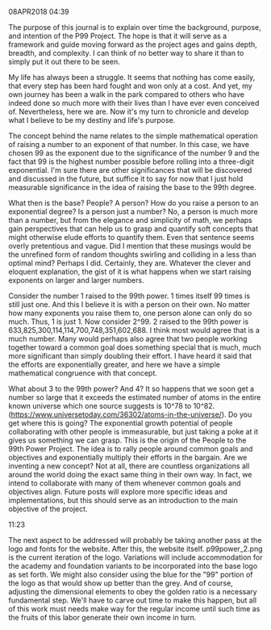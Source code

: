 08APR2018 04:39 

The purpose of this journal is to explain over time the background, purpose, and intention of the P99 Project. The hope is that it will serve as a framework and guide moving forward as the project ages and gains depth, breadth, and complexity. I can think of no better way to share it than to simply put it out there to be seen.

My life has always been a struggle. It seems that nothing has come easily, that every step has been hard fought and won only at a cost. And yet, my own journey has been a walk in the park compared to others who have indeed done so much more with their lives than I have ever even conceived of. Nevertheless, here we are. Now it's my turn to chronicle and develop what I believe to be my destiny and life's purpose.

The concept behind the name relates to the simple mathematical operation of raising a number to an exponent of that number. In this case, we have chosen 99 as the exponent due to the significance of the number 9 and the fact that 99 is the highest number possible before rolling into a three-digit exponential. I'm sure there are other significances that will be discovered and discussed in the future, but suffice it to say for now that I just hold measurable significance in the idea of raising the base to the 99th degree.

What then is the base? People? A person? How do you raise a person to an exponential degree? Is a person just a number? No, a person is much more than a number, but from the elegance and simplicity of math, we perhaps gain perspectives that can help us to grasp and quantify soft concepts that might otherwise elude efforts to quantify them. Even that sentence seems overly pretentious and vague. Did I mention that these musings would be the unrefined form of random thoughts swirling and colliding in a less than optimal mind? Perhaps I did. Certainly, they are. Whatever the clever and eloquent explanation, the gist of it is what happens when we start raising exponents on larger and larger numbers.

Consider the number 1 raised to the 99th power. 1 times itself 99 times is still just one. And this I believe it is with a person on their own. No matter how many exponents you raise them to, one person alone can only do so much. Thus, 1 is just 1. Now consider 2^99. 2 raised to the 99th power is 633,825,300,114,114,700,748,351,602,688. I think most would agree that is a much number. Many would perhaps also agree that two people working together toward a common goal does something special that is much, much more significant than simply doubling their effort. I have heard it said that the efforts are exponentially greater, and here we have a simple mathematical congruence with that concept.

What about 3 to the 99th power? And 4? It so happens that we soon get a number so large that it exceeds the estimated number of atoms in the entire known universe which one source suggests is 10^78 to 10^82. (https://www.universetoday.com/36302/atoms-in-the-universe/). Do you get where this is going? The exponential growth potential of people collaborating with other people is immeasurable, but just taking a poke at it gives us something we can grasp. This is the origin of the People to the 99th Power Project. The idea is to rally people around common goals and objectives and exponentially multiply their efforts in the bargain. Are we inventing a new concept? Not at all, there are countless organizations all around the world doing the exact same thing in their own way. In fact, we intend to collaborate with many of them whenever common goals and objectives align. Future posts will explore more specific ideas and implementations, but this should serve as an introduction to the main objective of the project.

11:23

The next aspect to be addressed will probably be taking another pass at the logo and fonts for the website. After this, the website itself. p99power_2.png is the current iteration of the logo. Variations will include accommodation for the academy and foundation variants to be incorporated into the base logo as set forth. We might also consider using the blue for the "99" portion of the logo as that would show up better than the grey. And of course, adjusting the dimensional elements to obey the golden ratio is a necessary fundamental step. We'll have to carve out time to make this happen, but all of this work must needs make way for the regular income until such time as the fruits of this labor generate their own income in turn.
